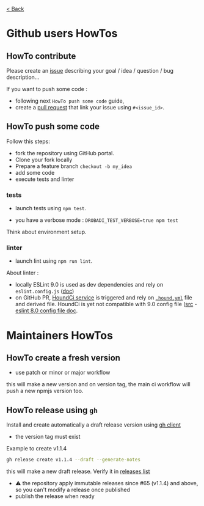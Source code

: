 [ < Back](../README.md)

# Github users HowTos


## HowTo contribute

Please create an [issue](https://github.com/boly38/drobadi/issues) describing your goal / idea / question / bug description...

If you want to push some code :
- following next `HowTo push some code` guide,
- create a [pull request](https://github.com/boly38/drobadi/pulls) that link your issue using `#<issue_id>`.


## HowTo push some code

Follow this steps:
- fork the repository using GitHub portal.
- Clone your fork locally
- Prepare a feature branch `checkout -b my_idea`
- add some code
- execute tests and linter

### tests
* launch tests using `npm test`.

* you have a verbose mode : `DROBADI_TEST_VERBOSE=true npm test`

Think about environment setup.

### linter
*  launch lint using `npm run lint`.

About linter :
- locally ESLint 9.0 is used as dev dependencies and rely on `eslint.config.js` ([doc](https://eslint.org/docs/latest/use/configure/configuration-files))
- on GitHub PR, [HoundCi service](https://houndci.com) is triggered and rely on [`.hound.yml`](../.hound.yml) file and derived file. HoundCi is yet not compatible with 9.0 config file ([src](http://help.houndci.com/en/articles/2461415-supported-linters) - [eslint 8.0 config file doc](https://eslint.org/docs/v8.x/use/configure/configuration-files).


# Maintainers HowTos

## HowTo create a fresh version
- use patch or minor or major workflow

this will make a new version and on version tag, the main ci workflow will push a new npmjs version too.

## HowTo release using `gh`

Install and create automatically a draft release version using [gh client](https://cli.github.com/)
- the version tag must exist

Example to create v1.1.4
```bash
gh release create v1.1.4 --draft --generate-notes
```
this will make a new draft release. Verify it in [releases list](https://github.com/boly38/botEnSky/releases)

- ⚠️ the repository apply immutable releases since #65 (v1.1.4) and above, so you can't modify a release once published
- publish the release when ready